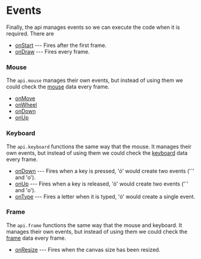 # Events

Finally, the api manages events so we can execute the code when it is required.
There are 

- [onStart]() --- Fires after the first frame.
- [onDraw]() --- Fires every frame.

### Mouse
The `api.mouse` manages their own events, but instead of using them
we could check the [mouse]() data every frame.
 
- [onMove]()
- [onWheel]()
- [onDown]()
- [onUp]()

### Keyboard
The `api.keyboard` functions the same way that the mouse.
It manages their own events, but instead of using them
we could check the [keyboard]() data every frame.

- [onDown]() --- Fires when a key is pressed, 'ó' would create two events ('´' and 'o').
- [onUp]() --- Fires when a key is released, 'ó' would create two events ('´' and 'o').
- [onType]()  --- Fires a letter when it is typed, 'ó' would create a single event.

### Frame
The `api.frame` functions the same way that the mouse and keyboard.
It manages their own events, but instead of using them
we could check the [frame]() data every frame.

- [onResize]() --- Fires when the canvas size has been resized.